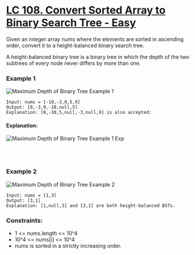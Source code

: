 # [LC 108. Convert Sorted Array to Binary Search Tree - Easy](https://leetcode.com/problems/convert-sorted-array-to-binary-search-tree/description/)

Given an integer array nums where the elements are sorted in ascending order, convert it to a height-balanced binary search tree.  

A height-balanced binary tree is a binary tree in which the depth of the two subtrees of every node never differs by more than one.  

### Example 1

![Maximum Depth of Binary Tree Example 1](https://assets.leetcode.com/uploads/2021/02/18/btree1.jpg)  


```
Input: nums = [-10,-3,0,5,9]
Output: [0,-3,9,-10,null,5]
Explanation: [0,-10,5,null,-3,null,9] is also accepted:

```
#### Explanation:
![Maximum Depth of Binary Tree Example 1 Exp](https://assets.leetcode.com/uploads/2021/02/18/btree2.jpg)  

<br><br>

### Example 2

![Maximum Depth of Binary Tree Example 2](https://assets.leetcode.com/uploads/2021/02/18/btree.jpg)  

```
Input: nums = [1,3]
Output: [3,1]
Explanation: [1,null,3] and [3,1] are both height-balanced BSTs.
```


### Constraints:

- 1 <= nums.length <= 10^4
- 10^4 <= nums[i] <= 10^4
- nums is sorted in a strictly increasing order.